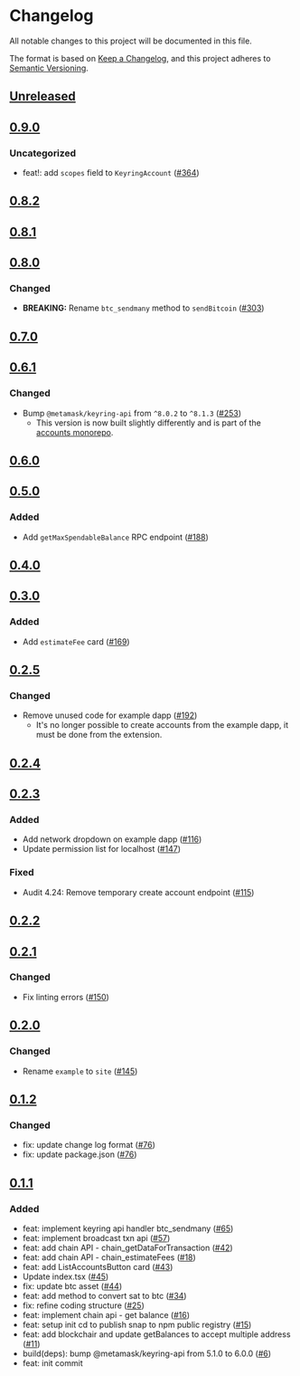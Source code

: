 # Changelog

All notable changes to this project will be documented in this file.

The format is based on [Keep a Changelog](https://keepachangelog.com/en/1.0.0/),
and this project adheres to [Semantic Versioning](https://semver.org/spec/v2.0.0.html).

## [Unreleased]

## [0.9.0]

### Uncategorized

- feat!: add `scopes` field to `KeyringAccount` ([#364](https://github.com/MetaMask/snap-bitcoin-wallet/pull/364))

## [0.8.2]

## [0.8.1]

## [0.8.0]

### Changed

- **BREAKING:** Rename `btc_sendmany` method to `sendBitcoin` ([#303](https://github.com/MetaMask/snap-bitcoin-wallet/pull/303))

## [0.7.0]

## [0.6.1]

### Changed

- Bump `@metamask/keyring-api` from `^8.0.2` to `^8.1.3` ([#253](https://github.com/MetaMask/snap-bitcoin-wallet/pull/253))
  - This version is now built slightly differently and is part of the [accounts monorepo](https://github.com/MetaMask/accounts).

## [0.6.0]

## [0.5.0]

### Added

- Add `getMaxSpendableBalance` RPC endpoint ([#188](https://github.com/MetaMask/snap-bitcoin-wallet/pull/188))

## [0.4.0]

## [0.3.0]

### Added

- Add `estimateFee` card ([#169](https://github.com/MetaMask/snap-bitcoin-wallet/pull/169))

## [0.2.5]

### Changed

- Remove unused code for example dapp ([#192](https://github.com/MetaMask/snap-bitcoin-wallet/pull/192))
  - It's no longer possible to create accounts from the example dapp, it must be done from the extension.

## [0.2.4]

## [0.2.3]

### Added

- Add network dropdown on example dapp ([#116](https://github.com/MetaMask/snap-bitcoin-wallet/pull/116))
- Update permission list for localhost ([#147](https://github.com/MetaMask/snap-bitcoin-wallet/pull/147))

### Fixed

- Audit 4.24: Remove temporary create account endpoint ([#115](https://github.com/MetaMask/snap-bitcoin-wallet/pull/115))

## [0.2.2]

## [0.2.1]

### Changed

- Fix linting errors ([#150](https://github.com/MetaMask/snap-bitcoin-wallet/pull/150))

## [0.2.0]

### Changed

- Rename `example` to `site` ([#145](https://github.com/MetaMask/snap-bitcoin-wallet/pull/145))

## [0.1.2]

### Changed

- fix: update change log format ([#76](https://github.com/MetaMask/bitcoin/pull/76))
- fix: update package.json ([#76](https://github.com/MetaMask/bitcoin/pull/74))

## [0.1.1]

### Added

- feat: implement keyring api handler btc_sendmany ([#65](https://github.com/MetaMask/bitcoin/pull/65))
- feat: implement broadcast txn api ([#57](https://github.com/MetaMask/bitcoin/pull/57))
- feat: add chain API - chain_getDataForTransaction ([#42](https://github.com/MetaMask/bitcoin/pull/42))
- feat: add chain API - chain_estimateFees ([#18](https://github.com/MetaMask/bitcoin/pull/18))
- feat: add ListAccountsButton card ([#43](https://github.com/MetaMask/bitcoin/pull/43))
- Update index.tsx ([#45](https://github.com/MetaMask/bitcoin/pull/45))
- fix: update btc asset ([#44](https://github.com/MetaMask/bitcoin/pull/44))
- feat: add method to convert sat to btc ([#34](https://github.com/MetaMask/bitcoin/pull/34))
- fix: refine coding structure ([#25](https://github.com/MetaMask/bitcoin/pull/25))
- feat: implement chain api - get balance ([#16](https://github.com/MetaMask/bitcoin/pull/16))
- feat: setup init cd to publish snap to npm public registry ([#15](https://github.com/MetaMask/bitcoin/pull/15))
- feat: add blockchair and update getBalances to accept multiple address ([#11](https://github.com/MetaMask/bitcoin/pull/11))
- build(deps): bump @metamask/keyring-api from 5.1.0 to 6.0.0 ([#6](https://github.com/MetaMask/bitcoin/pull/6))
- feat: init commit

[Unreleased]: https://github.com/MetaMask/snap-bitcoin-wallet/compare/v0.9.0...HEAD
[0.9.0]: https://github.com/MetaMask/snap-bitcoin-wallet/compare/v0.8.2...v0.9.0
[0.8.2]: https://github.com/MetaMask/snap-bitcoin-wallet/compare/v0.8.1...v0.8.2
[0.8.1]: https://github.com/MetaMask/snap-bitcoin-wallet/compare/v0.8.0...v0.8.1
[0.8.0]: https://github.com/MetaMask/snap-bitcoin-wallet/compare/v0.7.0...v0.8.0
[0.7.0]: https://github.com/MetaMask/snap-bitcoin-wallet/compare/v0.6.1...v0.7.0
[0.6.1]: https://github.com/MetaMask/snap-bitcoin-wallet/compare/v0.6.0...v0.6.1
[0.6.0]: https://github.com/MetaMask/snap-bitcoin-wallet/compare/v0.5.0...v0.6.0
[0.5.0]: https://github.com/MetaMask/snap-bitcoin-wallet/compare/v0.4.0...v0.5.0
[0.4.0]: https://github.com/MetaMask/snap-bitcoin-wallet/compare/v0.3.0...v0.4.0
[0.3.0]: https://github.com/MetaMask/snap-bitcoin-wallet/compare/v0.2.5...v0.3.0
[0.2.5]: https://github.com/MetaMask/snap-bitcoin-wallet/compare/v0.2.4...v0.2.5
[0.2.4]: https://github.com/MetaMask/snap-bitcoin-wallet/compare/v0.2.3...v0.2.4
[0.2.3]: https://github.com/MetaMask/snap-bitcoin-wallet/compare/v0.2.2...v0.2.3
[0.2.2]: https://github.com/MetaMask/snap-bitcoin-wallet/compare/v0.2.1...v0.2.2
[0.2.1]: https://github.com/MetaMask/snap-bitcoin-wallet/compare/v0.2.0...v0.2.1
[0.2.0]: https://github.com/MetaMask/snap-bitcoin-wallet/compare/v0.1.2...v0.2.0
[0.1.2]: https://github.com/MetaMask/snap-bitcoin-wallet/compare/v0.1.1...v0.1.2
[0.1.1]: https://github.com/MetaMask/snap-bitcoin-wallet/releases/tag/v0.1.1
